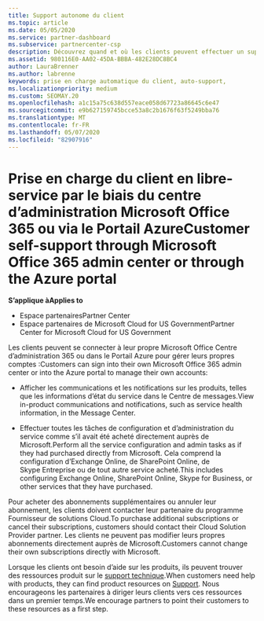 ```yaml
---
title: Support autonome du client
ms.topic: article
ms.date: 05/05/2020
ms.service: partner-dashboard
ms.subservice: partnercenter-csp
description: Découvrez quand et où les clients peuvent effectuer un support autonome pour gérer leurs propres comptes et lorsqu’ils doivent contacter leur partenaire de fournisseur de solutions Cloud.
ms.assetid: 980116E0-AA02-45DA-BBBA-482E28DC8BC4
author: LauraBrenner
ms.author: labrenne
keywords: prise en charge automatique du client, auto-support,
ms.localizationpriority: medium
ms.custom: SEOMAY.20
ms.openlocfilehash: a1c15a75c638d557eace058d67723a86645c6e47
ms.sourcegitcommit: e9b627159745bcce53a8c2b1676f63f5249bba76
ms.translationtype: MT
ms.contentlocale: fr-FR
ms.lasthandoff: 05/07/2020
ms.locfileid: "82907916"
---
```

# <a name="customer-self-support-through-microsoft-office-365-admin-center-or-through-the-azure-portal"></a><span data-ttu-id="9b737-104">Prise en charge du client en libre-service par le biais du centre d’administration Microsoft Office 365 ou via le Portail Azure</span><span class="sxs-lookup"><span data-stu-id="9b737-104">Customer self-support through Microsoft Office 365 admin center or through the Azure portal</span></span>

<span data-ttu-id="9b737-105">**S’applique à**</span><span class="sxs-lookup"><span data-stu-id="9b737-105">**Applies to**</span></span>

-  <span data-ttu-id="9b737-106">Espace partenaires</span><span class="sxs-lookup"><span data-stu-id="9b737-106">Partner Center</span></span>
-  <span data-ttu-id="9b737-107">Espace partenaires de Microsoft Cloud for US Government</span><span class="sxs-lookup"><span data-stu-id="9b737-107">Partner Center for Microsoft Cloud for US Government</span></span>

<span data-ttu-id="9b737-108">Les clients peuvent se connecter à leur propre Microsoft Office Centre d’administration 365 ou dans le Portail Azure pour gérer leurs propres comptes :</span><span class="sxs-lookup"><span data-stu-id="9b737-108">Customers can sign into their own Microsoft Office 365 admin center or into the Azure portal to manage their own accounts:</span></span>

-   <span data-ttu-id="9b737-109">Afficher les communications et les notifications sur les produits, telles que les informations d’état du service dans le Centre de messages.</span><span class="sxs-lookup"><span data-stu-id="9b737-109">View in-product communications and notifications, such as service health information, in the Message Center.</span></span>

-   <span data-ttu-id="9b737-110">Effectuer toutes les tâches de configuration et d’administration du service comme s’il avait été acheté directement auprès de Microsoft.</span><span class="sxs-lookup"><span data-stu-id="9b737-110">Perform all the service configuration and admin tasks as if they had purchased directly from Microsoft.</span></span> <span data-ttu-id="9b737-111">Cela comprend la configuration d’Exchange&nbsp;Online, de SharePoint&nbsp;Online, de Skype&nbsp;Entreprise ou de tout autre service acheté.</span><span class="sxs-lookup"><span data-stu-id="9b737-111">This includes configuring Exchange Online, SharePoint Online, Skype for Business, or other services that they have purchased.</span></span>

<span data-ttu-id="9b737-112">Pour acheter des abonnements supplémentaires ou annuler leur abonnement, les clients doivent contacter leur partenaire du programme Fournisseur de solutions Cloud.</span><span class="sxs-lookup"><span data-stu-id="9b737-112">To purchase additional subscriptions or cancel their subscriptions, customers should contact their Cloud Solution Provider partner.</span></span> <span data-ttu-id="9b737-113">Les clients ne peuvent pas modifier leurs propres abonnements directement auprès de Microsoft.</span><span class="sxs-lookup"><span data-stu-id="9b737-113">Customers cannot change their own subscriptions directly with Microsoft.</span></span>

<span data-ttu-id="9b737-114">Lorsque les clients ont besoin d’aide sur les produits, ils peuvent trouver des ressources produit sur le [support technique](https://partnercenter.microsoft.com/partner/support).</span><span class="sxs-lookup"><span data-stu-id="9b737-114">When customers need help with products, they can find product resources on [Support](https://partnercenter.microsoft.com/partner/support).</span></span> <span data-ttu-id="9b737-115">Nous encourageons les partenaires à diriger leurs clients vers ces ressources dans un premier temps.</span><span class="sxs-lookup"><span data-stu-id="9b737-115">We encourage partners to point their customers to these resources as a first step.</span></span>

 

 



